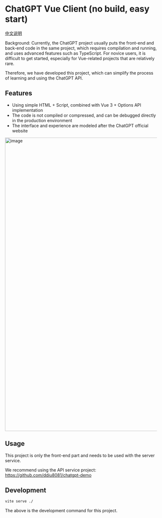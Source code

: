 # ChatGPT Vue Client (no build, easy start)

[中文说明](./README-zh.md)

Background: Currently, the ChatGPT project usually puts the front-end and back-end code in the same project, which requires compilation and running, and uses advanced features such as TypeScript. For novice users, it is difficult to get started, especially for Vue-related projects that are relatively rare.

Therefore, we have developed this project, which can simplify the process of learning and using the ChatGPT API.

## Features

- Using simple HTML + Script, combined with Vue 3 + Options API implementation
- The code is not compiled or compressed, and can be debugged directly in the production environment
- The interface and experience are modeled after the ChatGPT official website

<img width="969" alt="image" src="https://user-images.githubusercontent.com/3146103/227228928-3256c1d0-fc4b-4880-865b-3efb2b1b326e.png">


## Usage

This project is only the front-end part and needs to be used with the server service.

We recommend using the API service project: https://github.com/ddiu8081/chatgpt-demo

## Development

```sh
vite serve ./
``` 

The above is the development command for this project.